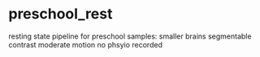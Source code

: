 # preschool_rest
resting state pipeline for preschool samples:
smaller brains
segmentable contrast 
moderate motion
no phsyio recorded
